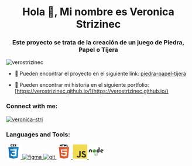 <h1 align="center">Hola 👋, Mi nombre es Veronica Strizinec</h1>
<h3 align="center">Este proyecto se trata de la creación de un juego de Piedra, Papel o Tijera</h3>

<p align="left"> <img src="https://komarev.com/ghpvc/?username=verostrizinec&label=Profile%20views&color=0e75b6&style=flat" alt="verostrizinec" /> </p>

- 🤝 Pueden encontrar el proyecto en el siguiente link: [piedra-papel-tijera](https://verostrizinec.github.io/piedra-papel-tijera/)

- 📝 Pueden encontrar mi historia en el siguiente portfolio: [https://verostrizinec.github.io/](https://verostrizinec.github.io/)

<h3 align="left">Connect with me:</h3>
<p align="left">
<a href="https://linkedin.com/in/veronica-stri" target="blank"><img align="center" src="https://raw.githubusercontent.com/rahuldkjain/github-profile-readme-generator/master/src/images/icons/Social/linked-in-alt.svg" alt="veronica-stri" height="30" width="40" /></a>
</p>

<h3 align="left">Languages and Tools:</h3>
<p align="left"> <a href="https://www.w3schools.com/css/" target="_blank" rel="noreferrer"> <img src="https://raw.githubusercontent.com/devicons/devicon/master/icons/css3/css3-original-wordmark.svg" alt="css3" width="40" height="40"/> </a> <a href="https://www.figma.com/" target="_blank" rel="noreferrer"> <img src="https://www.vectorlogo.zone/logos/figma/figma-icon.svg" alt="figma" width="40" height="40"/> </a> <a href="https://git-scm.com/" target="_blank" rel="noreferrer"> <img src="https://www.vectorlogo.zone/logos/git-scm/git-scm-icon.svg" alt="git" width="40" height="40"/> </a> <a href="https://www.w3.org/html/" target="_blank" rel="noreferrer"> <img src="https://raw.githubusercontent.com/devicons/devicon/master/icons/html5/html5-original-wordmark.svg" alt="html5" width="40" height="40"/> </a> <a href="https://developer.mozilla.org/en-US/docs/Web/JavaScript" target="_blank" rel="noreferrer"> <img src="https://raw.githubusercontent.com/devicons/devicon/master/icons/javascript/javascript-original.svg" alt="javascript" width="40" height="40"/> </a> <a href="https://nodejs.org" target="_blank" rel="noreferrer"> <img src="https://raw.githubusercontent.com/devicons/devicon/master/icons/nodejs/nodejs-original-wordmark.svg" alt="nodejs" width="40" height="40"/> </a> </p>
